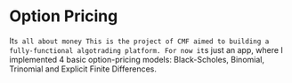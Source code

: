 # Option Pricing
It`s all about money
This is the project of CMF aimed to building a fully-functional algotrading platform. For now it`s just an app, where I implemented 4 basic option-pricing models: Black-Scholes, Binomial, Trinomial and Explicit Finite Differences. 
